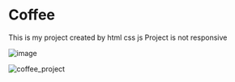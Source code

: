 # Coffee
This is my project created by html css js
Project is not responsive

![image](https://user-images.githubusercontent.com/99043156/183983450-1599194a-78d6-435d-87ef-8066b8c52902.png)

![coffee_project](https://user-images.githubusercontent.com/99043156/183985521-75bcd07a-e5b5-49ce-94df-1dfd6b6e1797.gif)
